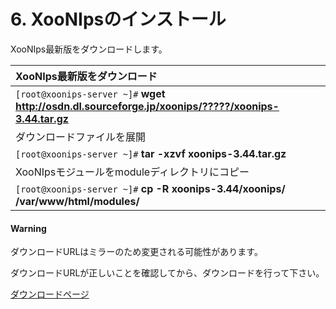 # 6. XooNIpsのインストール

XooNIps最新版をダウンロードします。

| XooNIps最新版をダウンロード |
| :--- |
| `[root@xoonips-server ~]#` **wget http://osdn.dl.sourceforge.jp/xoonips/?????/xoonips-3.44.tar.gz** |
| ダウンロードファイルを展開 |
| `[root@xoonips-server ~]#` **tar -xzvf xoonips-3.44.tar.gz** |
| XooNIpsモジュールをmoduleディレクトリにコピー |
| `[root@xoonips-server ~]#` **cp -R xoonips-3.44/xoonips/ /var/www/html/modules/** |

#### Warning

ダウンロードURLはミラーのため変更される可能性があります。

ダウンロードURLが正しいことを確認してから、ダウンロードを行って下さい。

[ダウンロードページ](http://prdownloads.sourceforge.jp/xoonips/?????/xoonips-3.44.tar.gz)

